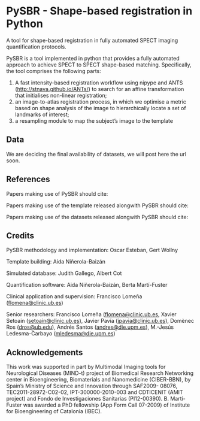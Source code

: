 PySBR - Shape-based registration in Python 
==========================================


A tool for shape-based registration in fully automated SPECT imaging quantification protocols.


PySBR is a tool implemented in python that provides a fully automated approach to achieve
SPECT to SPECT shape-based matching. Specifically, the tool comprises the following parts: 
1. A fast intensity-based registration workflow using nipype and ANTS (http://stnava.github.io/ANTs/) to search for an 
affine transformation that initialises non-linear registration;
2. an image-to-atlas registration process, in which we optimise a metric based on shape 
analysis of the image to hierarchically locate a set of landmarks of interest;
3. a resampling module to map the subject’s image to the template


Data
----

We are deciding the final availability of datasets, we will post here the url soon.


References
----------

Papers making use of PySBR should cite:


Papers making use of the template released alongwith PySBR should cite:


Papers making use of the datasets released alongwith PySBR should cite:




Credits
-------

PySBR methodology and implementation: 
Oscar Esteban, Gert Wollny

Template building:
Aida Niñerola-Baizán

Simulated database:
Judith Gallego, Albert Cot

Quantification software: 
Aida Niñerola-Baizán, Berta Martí-Fuster

Clinical application and supervision:
Francisco Lomeña (flomena@clinic.ub.es)

Senior researchers:
Francisco Lomeña (flomena@clinic.ub.es, Xavier Setoain (setoain@clinic.ub.es),
Javier Pavía (jpavia@clinic.ub.es), Domènec Ros (dros@ub.edu),
Andrés Santos (andres@die.upm.es), M.-Jesús Ledesma-Carbayo (mledesma@die.upm.es)


Acknowledgements
----------------

This work was supported in part by Multimodal Imaging tools for Neurological Diseases
(MIND-t) project of Biomedical Research Networking center in Bioengineering, Biomaterials and
Nanomedicine (CIBER-BBN), by Spain’s Ministry of Science and Innovation through SAF2009-
08076, TEC2011-28972-C02-02, IPT-300000-2010-003 and CDTICENIT (AMIT project) and Fondo de
Investigaciones Sanitarias (PI12-00390). B. Martí-Fuster was awarded a PhD fellowship (App Form Call
07-2009) of Institute for Bioengineering of Catalonia (IBEC).


